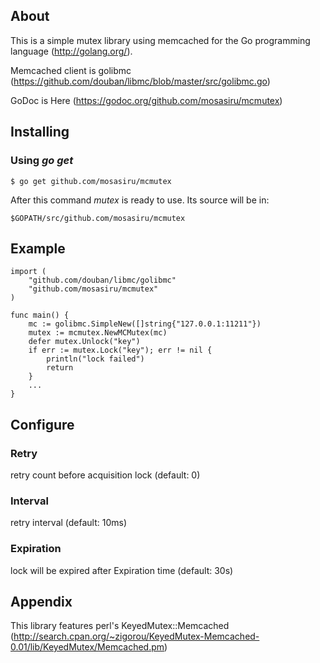 ## About

This is a simple mutex library using memcached for the Go programming language
(http://golang.org/).

Memcached client is golibmc (https://github.com/douban/libmc/blob/master/src/golibmc.go)

GoDoc is Here (https://godoc.org/github.com/mosasiru/mcmutex)

## Installing

### Using *go get*

    $ go get github.com/mosasiru/mcmutex

After this command *mutex* is ready to use. Its source will be in:

    $GOPATH/src/github.com/mosasiru/mcmutex

## Example

    import (
        "github.com/douban/libmc/golibmc"
        "github.com/mosasiru/mcmutex"
    )

    func main() {
        mc := golibmc.SimpleNew([]string{"127.0.0.1:11211"})
        mutex := mcmutex.NewMCMutex(mc)
        defer mutex.Unlock("key")
        if err := mutex.Lock("key"); err != nil {
            println("lock failed")
            return
        }
        ...
    }

## Configure

### Retry

retry count before acquisition lock (default: 0)

### Interval

retry interval (default: 10ms)

###  Expiration

lock will be expired after Expiration time (default: 30s)


## Appendix

This library features perl's KeyedMutex::Memcached (http://search.cpan.org/~zigorou/KeyedMutex-Memcached-0.01/lib/KeyedMutex/Memcached.pm)
